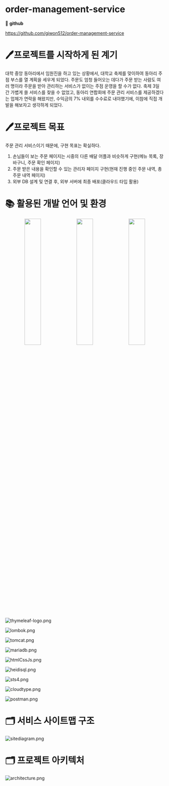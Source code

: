 # order-management-service

📄 **github**

https://github.com/giwon512/order-management-service

# 🖊️프로젝트를 시작하게 된 계기

대학 중앙 동아리에서 임원진을 하고 있는 상황에서, 대학교 축제를 맞이하여 동아리 주점 부스를 열 계획을 세우게 되었다. 주문도 엄청 들어오는 데다가 주문 받는 사람도 여러 명이라 주문을 받아 관리하는 서비스가 없이는 주점 운영을 할 수가 없다. 축제 3일 간 가볍게 쓸 서비스를 찾을 수 없었고, 동아리 연합회에 주문 관리 서비스를 제공하겠다는 업체가 연락을 해왔지만, 수익금의 7% 내외를 수수료로 내야했기에, 이참에 직접 개발을 해보자고 생각하게 되었다.

# 🖊️프로젝트 목표

주문 관리 서비스이기 때문에, 구현 목표는 확실하다.

1. 손님들이 보는 주문 페이지는 시중의 다른 배달 어플과 비슷하게 구현(메뉴 목록, 장바구니, 주문 확인 페이지)
2. 주문 받은 내용을 확인할 수 있는 관리자 페이지 구현(현재 진행 중인 주문 내역, 총 주문 내역 페이지)
3. 외부 DB 설계 및 연결 후, 외부 서버에 최종 배포(클라우드 타입 활용)

# 📚 활용된 개발 언어 및 환경


<p align="center">  
  <img src="![springboot](https://github.com/giwon512/order-management-service/assets/64604990/c6d1d0dc-eafd-4ecd-9621-366f36b4e1bb)" align="center" width="32%">  
  <img src="![java](https://github.com/giwon512/order-management-service/assets/64604990/682e8c38-186b-477d-97d5-de70068b1236)" align="center" width="32%">  
  <img src="![mybatis](https://github.com/giwon512/order-management-service/assets/64604990/9ffaf2fa-a37f-45fc-a1ab-43ccd3502349)" align="center" width="32%"> 
</p>

![thymeleaf-logo.png](https://prod-files-secure.s3.us-west-2.amazonaws.com/67bf9e45-f266-46b8-9cde-cade1e31b6ab/64d31687-4101-45e2-a8d8-190f22e9e6ce/thymeleaf-logo.png)

![lombok.png](https://prod-files-secure.s3.us-west-2.amazonaws.com/67bf9e45-f266-46b8-9cde-cade1e31b6ab/550e905e-139d-4980-8eee-056e5d8cf24c/lombok.png)

![tomcat.png](https://prod-files-secure.s3.us-west-2.amazonaws.com/67bf9e45-f266-46b8-9cde-cade1e31b6ab/3d8d0f49-7785-4ed8-b46c-18c0662e8636/tomcat.png)

![mariadb.png](https://prod-files-secure.s3.us-west-2.amazonaws.com/67bf9e45-f266-46b8-9cde-cade1e31b6ab/d874938a-b750-4612-ad60-f3caa8206f8c/mariadb.png)

![htmlCssJs.png](https://prod-files-secure.s3.us-west-2.amazonaws.com/67bf9e45-f266-46b8-9cde-cade1e31b6ab/6e16b2b9-c8c2-45a5-9b0f-b9ac0f688cb2/htmlCssJs.png)

![heidisql.png](https://prod-files-secure.s3.us-west-2.amazonaws.com/67bf9e45-f266-46b8-9cde-cade1e31b6ab/c7ffccaa-b8a2-4be6-bc0f-77951b3ca07b/heidisql.png)

![sts4.png](https://prod-files-secure.s3.us-west-2.amazonaws.com/67bf9e45-f266-46b8-9cde-cade1e31b6ab/feb9772e-94bf-4391-8885-5f26dc7b9f94/sts4.png)

![cloudtype.png](https://prod-files-secure.s3.us-west-2.amazonaws.com/67bf9e45-f266-46b8-9cde-cade1e31b6ab/164ddbbc-4e9c-4b33-b3f6-a54c86adb346/cloudtype.png)

![postman.png](https://prod-files-secure.s3.us-west-2.amazonaws.com/67bf9e45-f266-46b8-9cde-cade1e31b6ab/e984ab04-3a77-4792-b2c6-0eff2cb2058f/postman.png)

# 🗂️ 서비스 사이트맵 구조

![sitediagram.png](https://prod-files-secure.s3.us-west-2.amazonaws.com/67bf9e45-f266-46b8-9cde-cade1e31b6ab/d992f2d4-4643-41a5-9ca3-70ec2f71a8ee/sitediagram.png)

# 🗂️ 프로젝트 아키텍처

![architecture.png](https://prod-files-secure.s3.us-west-2.amazonaws.com/67bf9e45-f266-46b8-9cde-cade1e31b6ab/f8922f6d-6759-4dd0-b3f6-8dbc096fa2f5/architecture.png)
